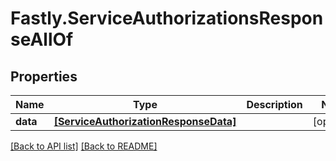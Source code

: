 # Fastly.ServiceAuthorizationsResponseAllOf

## Properties

Name | Type | Description | Notes
------------ | ------------- | ------------- | -------------
**data** | [**[ServiceAuthorizationResponseData]**](ServiceAuthorizationResponseData.md) |  | [optional] 



[[Back to API list]](../../README.md#endpoints) [[Back to README]](../../README.md)
